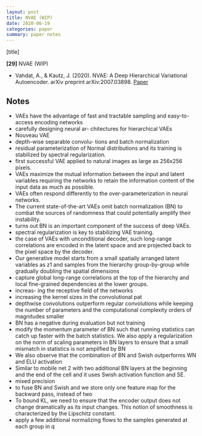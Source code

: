 ```yaml
---
layout: post
title: NVAE (WIP)
date: 2020-06-19
categories: paper
summary: paper notes
---
```


[title]

**[29]** NVAE (WIP)
- Vahdat, A., & Kautz, J. (2020). NVAE: A Deep Hierarchical Variational Autoencoder. arXiv preprint arXiv:2007.03898. [Paper](https://arxiv.org/abs/2007.03898)

## Notes

- VAEs have the advantage of fast and tractable sampling and easy-to-access encoding networks
- carefully designing neural ar- chitectures for hierarchical VAEs
- Nouveau VAE
- depth-wise separable convolu- tions and batch normalization
- residual parameterization of Normal distributions and its training is stabilized by spectral regularization.
- first successful VAE applied to natural images as large as 256x256 pixels.
-  VAEs maximize the mutual information between the input and latent variables requiring the networks to retain the information content of the input data as much as possible.
-  VAEs often respond differently to the over-parameterization in neural networks.
-  The current state-of-the-art VAEs omit batch normalization (BN) to combat the sources of randomness that could potentially amplify their instability.
-  turns out BN is an important component of the success of deep VAEs. 
-  spectral regularization is key to stabilizing VAE training.
-   the case of VAEs with unconditional decoder, such long-range correlations are encoded in the latent space and are projected back to the pixel space by the decoder.
-  Our generative model starts from a small spatially arranged latent variables as z1 and samples from the hierarchy group-by-group while gradually doubling the spatial dimensions
-  capture global long-range correlations at the top of the hierarchy and local fine-grained dependencies at the lower groups.
- increas- ing the receptive field of the networks
- increasing the kernel sizes in the convolutional pat
-  depthwise convolutions outperform regular convolutions while keeping the number of parameters and the computational complexity orders of magnitudes smaller
-  BN has a negative during evaluation but not training
-  modify the momentum parameter of BN such that running statistics can catch up faster with the batch statistics. We also apply a regularization on the norm of scaling parameters in BN layers to ensure that a small mismatch in statistics is not amplified by BN
-  We also observe that the combination of BN and Swish outperforms WN and ELU activation
-  Similar to mobile net 2 with two additional BN layers at the beginning and the end of the cell and it uses Swish activation function and SE.
-  mixed precision
-  to fuse BN and Swish and we store only one feature map for the backward pass, instead of two
-  To bound KL, we need to ensure that the encoder output does not change dramatically as its input changes. This notion of smoothness is characterized by the Lipschitz constant.
-  apply a few additional normalizing flows to the samples generated at each group in q   
